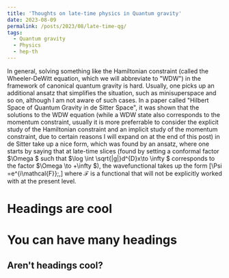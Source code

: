 ```yaml
---
title: 'Thoughts on late-time physics in Quantum gravity'
date: 2023-08-09
permalink: /posts/2023/08/late-time-qg/
tags:
  - Quantum gravity
  - Physics
  - hep-th
---
```


In general, solving something like the Hamiltonian constraint (called the Wheeler-DeWitt equation, which we will abbreviate to "WDW") in the framework of canonical quantum gravity is hard. Usually, one picks up an additional ansatz that simplifies the situation, such as minisuperspace and so on, although I am not aware of such cases. In a paper called "Hilbert Space of Quantum Gravity in de Sitter Space", it was shown that the solutions to the WDW equation (while a WDW state also corresponds to the momentum constraint, usually it is more preferrable to consider the explicit study of the Hamiltonian constraint and an implicit study of the momentum constraint, due to certain reasons I will expand on at the end of this post) in de Sitter take up a nice form, which was found by an ansatz, where one starts by saying that at late-time slices (found by setting a conformal factor $\Omega $ such that $\log \int \sqrt{|g|}d^{D}x\to \infty $ corresponds to the factor $\Omega \to +\infty $), the wavefunctional takes up the form 
\[\Psi =e^{i\mathcal{F}}\;,\]
where $\mathcal{F}$ is a functional that will not be explicitly worked with at the present level. 

Headings are cool
======

You can have many headings
======

Aren't headings cool?
------
